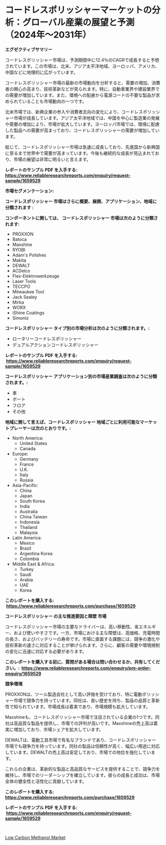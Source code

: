 <p><h1>コードレスポリッシャーマーケットの分析：グローバル産業の展望と予測（2024年〜2031年）</h1></p><p><strong>エグゼクティブサマリー</strong></p>
<p><p>コードレスポリッシャー市場は、予測期間中に12.4％のCAGRで成長すると予想されています。この市場は、北米、アジア太平洋地域、ヨーロッパ、アメリカ、中国などに地理的に広がっています。</p><p>コードレスポリッシャー市場の最新の市場動向を分析すると、需要の増加、消費者の関心の高まり、技術革新などが見られます。特に、自動車業界や建設業界での需要が増加しています。また、環境への配慮から電源コードの不要な製品が求められていることも市場動向の一つです。</p><p>北米市場では、新興企業の参入や消費者志向の変化により、コードレスポリッシャー市場が成長しています。アジア太平洋地域では、中国を中心に製造業の発展や需要の増加により、市場が拡大しています。ヨーロッパ市場では、環境に配慮した製品への需要が高まっており、コードレスポリッシャーの需要が増加しています。</p><p>総じて、コードレスポリッシャー市場は急速に成長しており、先進国から新興国に至るまで世界中で需要が高まっています。今後も継続的な成長が見込まれており、市場の展望は非常に明るいと言えます。</p></p>
<p><strong>レポートのサンプル PDF を入手する: <a href="https://www.reliableresearchreports.com/enquiry/request-sample/1659529">https://www.reliableresearchreports.com/enquiry/request-sample/1659529</a></strong></p>
<p><strong>市場セグメンテーション:</strong></p>
<p><strong> コードレスポリッシャー 市場はさらに概要、展開、アプリケーション、地域に分類されます :</strong></p>
<p><strong>コンポーネントに関しては、 コードレスポリッシャー 市場は次のように分類されます: &nbsp;</strong></p>
<p><ul><li>PROXXON</li><li>Batoca</li><li>Maxshine</li><li>RYOBI</li><li>Adam's Polishes</li><li>Makita</li><li>DEWALT</li><li>ACDelco</li><li>Flex-Elektrowerkzeuge</li><li>Laser Tools</li><li>TECCPO</li><li>Milwaukee Tool</li><li>Jack Sealey</li><li>Mirka</li><li>WORX</li><li>iShine Coatings</li><li>Simoniz</li></ul></p>
<p><strong> コードレスポリッシャー タイプ別の市場分析は次のように分類されます。:</strong></p>
<p><ul><li>ロータリーコードレスポリッシャー</li><li>デュアルアクションコードレスポリッシャー</li></ul></p>
<p><strong>レポートのサンプル PDF を入手する: &nbsp;<a href="https://www.reliableresearchreports.com/enquiry/request-sample/1659529">https://www.reliableresearchreports.com/enquiry/request-sample/1659529</a></strong></p>
<p><strong> コードレスポリッシャー アプリケーション別の市場産業調査は次のように分類されます。:</strong></p>
<p><ul><li>車</li><li>ボート</li><li>フロア</li><li>その他</li></ul></p>
<p><strong>地域に関して言えば、コードレスポリッシャー 地域ごとに利用可能なマーケットプレーヤーは次のとおりです。:</strong></p>
<p><ul>
    <li>
        North America:
        <ul>
            <li>United States</li>
            <li>Canada</li>
        </ul>
    </li>
    <li>
        Europe:
        <ul>
            <li>Germany</li>
            <li>France</li>
            <li>U.K.</li>
            <li>Italy</li>
            <li>Russia</li>
        </ul>
    </li>
    <li>
        Asia-Pacific:
        <ul>
            <li>China</li>
            <li>Japan</li>
            <li>South Korea</li>
            <li>India</li>
            <li>Australia</li>
            <li>China Taiwan</li>
            <li>Indonesia</li>
            <li>Thailand</li>
            <li>Malaysia</li>
        </ul>
    </li>
    <li>
        Latin America:
        <ul>
            <li>Mexico</li>
            <li>Brazil</li>
            <li>Argentina Korea</li>
            <li>Colombia</li>
        </ul>
    </li>
    <li>
        Middle East & Africa:
        <ul>
            <li>Turkey</li>
            <li>Saudi</li>
            <li>Arabia</li>
            <li>UAE</li>
            <li>Korea</li>
        </ul>
    </li>
    </ul></p>
<p><strong>このレポートを購入する: &nbsp;<a href="https://www.reliableresearchreports.com/purchase/1659529">https://www.reliableresearchreports.com/purchase/1659529</a></strong></p>
<p><strong>コードレスポリッシャー の主な推進要因と障壁 市場</strong></p>
<p><p>コードレスポリッシャー市場の主要なドライバーは、高い移動性、省エネルギー、および使いやすさです。一方、市場における主な障壁は、高価格、充電時間の長さ、およびバッテリーの寿命です。市場に直面する課題には、競争の激化や技術革新の速さに対応することが挙げられます。さらに、顧客の需要や環境規制の変化に迅速に対応する必要があります。</p></p>
<p><strong>このレポートを購入する前に、質問がある場合は問い合わせるか、共有してください。:&nbsp; <a href="https://www.reliableresearchreports.com/enquiry/pre-order-enquiry/1659529">https://www.reliableresearchreports.com/enquiry/pre-order-enquiry/1659529</a></strong></p>
<p><strong>競争環境</strong></p>
<p><p>PROXXONは、ツール製造会社として高い評価を受けており、特に電動ポリッシャー市場で競争力を持っています。同社は、長い歴史を持ち、製品の品質と革新性で知られています。市場成長は着実であり、市場規模も拡大しています。</p><p>Maxshineも、コードレスポリッシャー市場で注目されている企業の1つです。同社は高品質な製品を提供し、市場での評判が高いです。Maxshineの売上高は着実に増加しており、市場シェアを拡大しています。</p><p>DEWALTは、電動工具市場で有名なブランドであり、コードレスポリッシャー市場でも競争力を持っています。同社の製品は信頼性が高く、幅広い用途に対応しています。DEWALTの売上高は安定しており、市場での地位を強化しています。</p><p>これらの企業は、革新的な製品と高品質なサービスを提供することで、競争力を維持し、市場でのリーダーシップを確立しています。彼らの成長と成功は、市場全体の健全性と活性化に貢献しています。</p></p>
<p><strong>このレポートを購入する: &nbsp; <a href="https://www.reliableresearchreports.com/purchase/1659529">https://www.reliableresearchreports.com/purchase/1659529</a></strong></p>
<p><strong>レポートのサンプル PDF を入手する: &nbsp;<a href="https://www.reliableresearchreports.com/enquiry/request-sample/1659529">https://www.reliableresearchreports.com/enquiry/request-sample/1659529</a></strong><strong></strong></p>
<p>&nbsp;</p>
<p><p><a href="https://circular-yam-9b9.notion.site/Low-Carbon-Methanol-Market-A-Comprehensive-Report-of-its-Market-Share-Growth-Trends-2024-2031-5d5ac77a9a5f46a59ebe90ffbbd328da">Low Carbon Methanol Market</a></p></p>